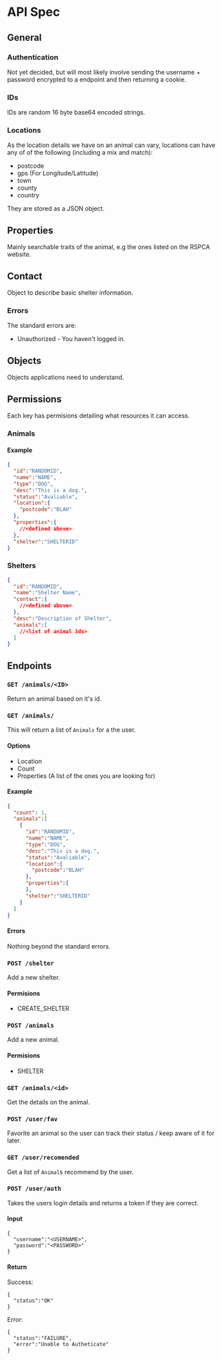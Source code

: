 # API Spec

## General

### Authentication

Not yet decided, but will most likely involve sending the username + password encrypted to a endpoint and then returning a cookie.

### IDs

IDs are random 16 byte base64 encoded strings.

### Locations

As the location details we have on an animal can vary, locations can have any of of the following (including a mix and match):
* postcode
* gps (For Longitude/Latitude)
* town
* county
* country

They are stored as a JSON object.

## Properties

Mainly searchable traits of the animal, e.g the ones listed on the RSPCA website.

## Contact

Object to describe basic shelter information.

### Errors

The standard errors are:
* Unauthorized - You haven't logged in.

## Objects

Objects applications need to understand.

## Permissions

Each key has permisions detailing what resources it can access.

### Animals

#### Example

```json
{
  "id":"RANDOMID",
  "name":"NAME",
  "type":"DOG",
  "desc":"This is a dog.",
  "status":"Avaliable",
  "location":{
    "postcode":"BLAH"
  },
  "properties":{
    //<defined above>
  },
  "shelter":"SHELTERID"
}
```

### Shelters

```json
{
  "id":"RANDOMID",
  "name":"Shelter Name",
  "contact":{
    //<defined above>
  },
  "desc":"Description of Shelter",
  "animals":[
    //<list of animal ids>
  ]
}
```

## Endpoints

### `GET /animals/<ID>`

Return an animal based on it's id.

### `GET /animals/`

This will return a list of `Animals` for a the user.

#### Options

* Location
* Count
* Properties (A list of the ones you are looking for)

#### Example

```json
{
  "count": 1,
  "animals":[
    {
      "id":"RANDOMID",
      "name":"NAME",
      "type":"DOG",
      "desc":"This is a dog.",
      "status":"Avaliable",
      "location":{
        "postcode":"BLAH"
      },
      "properties":{
      },
      "shelter":"SHELTERID"
    }
  ]
}
```

#### Errors

Nothing beyond the standard errors.

### `POST /shelter`

Add a new shelter.

#### Permisions

* CREATE_SHELTER

### `POST /animals`

Add a new animal.

#### Permisions

* SHELTER

### `GET /animals/<id>`

Get the details on the animal.

### `POST /user/fav`

Favorite an animal so the user can track their status / keep aware of it for later.

### `GET /user/recomended`

Get a list of `Animal`s recommend by the user.

### `POST /user/auth`

Takes the users login details and returns a token if they are correct.

#### Input

```
{
  "username":"<USERNAME>",
  "password":"<PASSWORD>"
}
```

#### Return

Success:
```
{
  "status":"OK"
}
```
Error:
```
{
  "status":"FAILURE",
  "error":"Unable to Autheticate"
}  
```
